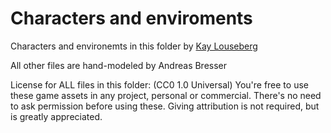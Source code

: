 # Characters and enviroments

Characters and environemts in this folder by [Kay Louseberg](https://kaylousberg.com/game-assets)

All other files are hand-modeled by Andreas Bresser

License for ALL files in this folder: (CC0 1.0 Universal) You're free to use these game assets in any project, personal or commercial. There's no need to ask permission before using these. Giving attribution is not required, but is greatly appreciated.